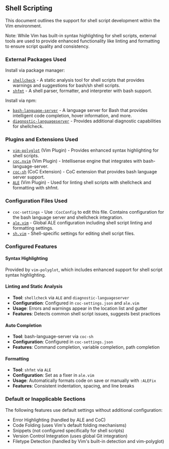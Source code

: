 ## Shell Scripting

This document outlines the support for shell script development within the Vim environment.

Note: While Vim has built-in syntax highlighting for shell scripts, external tools are used to provide enhanced functionality like linting and formatting to ensure script quality and consistency.

### External Packages Used

Install via package manager:
* [`shellcheck`](https://github.com/koalaman/shellcheck) - A static analysis tool for shell scripts that provides warnings and suggestions for bash/sh shell scripts.
* [`shfmt`](https://github.com/mvdan/sh) - A shell parser, formatter, and interpreter with bash support.

Install via npm:
* [`bash-language-server`](https://github.com/bash-lsp/bash-language-server) - A language server for Bash that provides intelligent code completion, hover information, and more.
* [`diagnostic-languageserver`](https://github.com/iamcco/diagnostic-languageserver) - Provides additional diagnostic capabilities for shellcheck.

### Plugins and Extensions Used

* [`vim-polyglot`](https://github.com/sheerun/vim-polyglot) (Vim Plugin) - Provides enhanced syntax highlighting for shell scripts.
* [`coc.nvim`](https://github.com/neoclide/coc.nvim) (Vim Plugin) - Intellisense engine that integrates with bash-language-server.
* [`coc-sh`](https://github.com/josa42/coc-sh) (CoC Extension) - CoC extension that provides bash language server support.
* [`ALE`](https://github.com/dense-analysis/ale) (Vim Plugin) - Used for linting shell scripts with shellcheck and formatting with shfmt.

### Configuration Files Used

* `coc-settings` - Use `:CocConfig` to edit this file. Contains configuration for the bash language server and shellcheck integration.
* [`ale.vim`](../.vim/pack/settings/start/settings/plugin/ale.vim) - Global ALE configuration including shell script linting and formatting settings.
* [`sh.vim`](../.vim/pack/settings/start/settings/after/ftplugin/sh.vim) - Shell-specific settings for editing shell script files.

### Configured Features

#### Syntax Highlighting
Provided by `vim-polyglot`, which includes enhanced support for shell script syntax highlighting.

#### Linting and Static Analysis
* **Tool**: `shellcheck` via `ALE` and `diagnostic-languageserver`
* **Configuration**: Configured in `coc-settings.json` and `ale.vim`
* **Usage**: Errors and warnings appear in the location list and gutter
* **Features**: Detects common shell script issues, suggests best practices

#### Auto Completion
* **Tool**: bash-language-server via `coc-sh`
* **Configuration**: Configured in `coc-settings.json`
* **Features**: Command completion, variable completion, path completion

#### Formatting
* **Tool**: `shfmt` via `ALE`
* **Configuration**: Set as a fixer in `ale.vim`
* **Usage**: Automatically formats code on save or manually with `:ALEFix`
* **Features**: Consistent indentation, spacing, and line breaks

### Default or Inapplicable Sections

The following features use default settings without additional configuration:
* Error Highlighting (handled by ALE and CoC)
* Code Folding (uses Vim's default folding mechanisms)
* Snippets (not configured specifically for shell scripts)
* Version Control Integration (uses global Git integration)
* Filetype Detection (handled by Vim's built-in detection and vim-polyglot)
